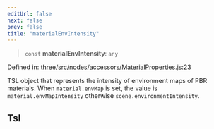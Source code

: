 ```yaml
---
editUrl: false
next: false
prev: false
title: "materialEnvIntensity"
---
```


> `const` **materialEnvIntensity**: `any`

Defined in: [three/src/nodes/accessors/MaterialProperties.js:23](https://github.com/DefinitelyMaybe/three-i18n/blob/fa57b79433d1c349ffb23a78727299c8d4190136/three/src/nodes/accessors/MaterialProperties.js#L23)

TSL object that represents the intensity of environment maps of PBR materials.
When `material.envMap` is set, the value is `material.envMapIntensity` otherwise `scene.environmentIntensity`.

## Tsl
